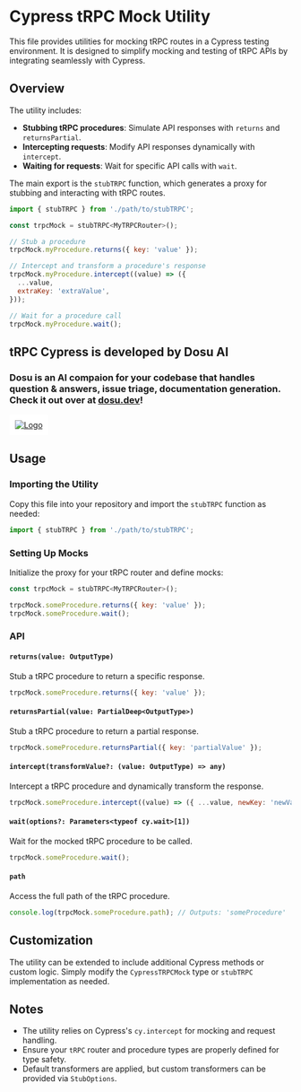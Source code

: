 # Cypress tRPC Mock Utility

This file provides utilities for mocking tRPC routes in a Cypress testing environment. It is designed to simplify mocking and testing of tRPC APIs by integrating seamlessly with Cypress.

## Overview

The utility includes:
- **Stubbing tRPC procedures**: Simulate API responses with `returns` and `returnsPartial`.
- **Intercepting requests**: Modify API responses dynamically with `intercept`.
- **Waiting for requests**: Wait for specific API calls with `wait`.

The main export is the `stubTRPC` function, which generates a proxy for stubbing and interacting with tRPC routes.


```js
import { stubTRPC } from './path/to/stubTRPC';

const trpcMock = stubTRPC<MyTRPCRouter>();

// Stub a procedure
trpcMock.myProcedure.returns({ key: 'value' });

// Intercept and transform a procedure's response
trpcMock.myProcedure.intercept((value) => ({
  ...value,
  extraKey: 'extraValue',
}));

// Wait for a procedure call
trpcMock.myProcedure.wait();
```

## tRPC Cypress is developed by Dosu AI 

### Dosu is an AI compaion for your codebase that handles question & answers, issue triage, documentation generation. Check it out over at [dosu.dev](https://dosu.dev/)!

<a href='https://dosu.dev/' style="background: white; display: inline-block; padding: 10px;">
  <img src="https://dosu.dev/logomark.svg" alt="Logo" />
</a>

## Usage

### Importing the Utility

Copy this file into your repository and import the `stubTRPC` function as needed:

```js
import { stubTRPC } from './path/to/stubTRPC';
```

### Setting Up Mocks

Initialize the proxy for your tRPC router and define mocks:

```js
const trpcMock = stubTRPC<MyTRPCRouter>();

trpcMock.someProcedure.returns({ key: 'value' });
trpcMock.someProcedure.wait();
```

### API

#### `returns(value: OutputType)`

Stub a tRPC procedure to return a specific response.

```js
trpcMock.someProcedure.returns({ key: 'value' });
```

#### `returnsPartial(value: PartialDeep<OutputType>)`

Stub a tRPC procedure to return a partial response.

```js
trpcMock.someProcedure.returnsPartial({ key: 'partialValue' });
```

#### `intercept(transformValue?: (value: OutputType) => any)`

Intercept a tRPC procedure and dynamically transform the response.

```js
trpcMock.someProcedure.intercept((value) => ({ ...value, newKey: 'newValue' }));
```

#### `wait(options?: Parameters<typeof cy.wait>[1])`

Wait for the mocked tRPC procedure to be called.

```js
trpcMock.someProcedure.wait();
```

#### `path`

Access the full path of the tRPC procedure.

```js
console.log(trpcMock.someProcedure.path); // Outputs: 'someProcedure'
```

## Customization

The utility can be extended to include additional Cypress methods or custom logic. Simply modify the `CypressTRPCMock` type or `stubTRPC` implementation as needed.

## Notes

- The utility relies on Cypress's `cy.intercept` for mocking and request handling.
- Ensure your `tRPC` router and procedure types are properly defined for type safety.
- Default transformers are applied, but custom transformers can be provided via `StubOptions`.

